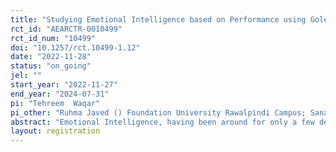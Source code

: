 ```yaml
---
title: "Studying Emotional Intelligence based on Performance using Goleman’s Theory "
rct_id: "AEARCTR-0010499"
rct_id_num: "10499"
doi: "10.1257/rct.10499-1.12"
date: "2022-11-28"
status: "on_going"
jel: ""
start_year: "2022-11-27"
end_year: "2024-07-31"
pi: "Tehreem  Waqar"
pi_other: "Ruhma Javed () Foundation University Rawalpindi Campus; Sana Malik () Foundation University Rawalpindi Campus ; Tehreem  Kanwal () Foundation University Rawalpindi Campus ; Anosha Rehman  () Foundation University Rawalpindi Campus "
abstract: "Emotional Intelligence, having been around for only a few decades, is a fairly new concept. It plays a significant role in interpersonal relationships as well as one’s social occupational environments.  Awareness of one’s own EI can improve one’s lifestyle and allow one to think more positively as well as improve quality of relationships. In the following research we aim to design tasks in order to measure Emotional Intelligence as EI has previously been measured solely using questionnaires. "
layout: registration
---
```


